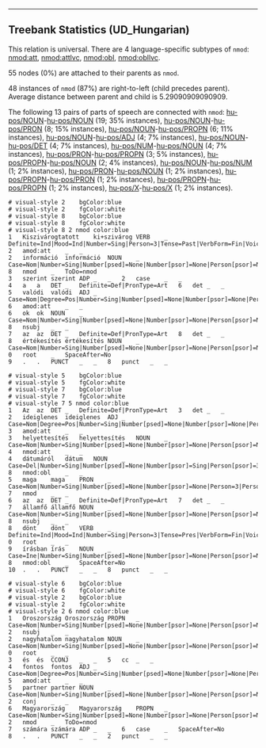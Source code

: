 

--------------------------------------------------------------------------------

## Treebank Statistics (UD_Hungarian)

This relation is universal.
There are 4 language-specific subtypes of `nmod`: [nmod:att](), [nmod:attlvc](), [nmod:obl](), [nmod:obllvc]().

55 nodes (0%) are attached to their parents as `nmod`.

48 instances of `nmod` (87%) are right-to-left (child precedes parent).
Average distance between parent and child is 5.29090909090909.

The following 13 pairs of parts of speech are connected with `nmod`: [hu-pos/NOUN]()-[hu-pos/NOUN]() (19; 35% instances), [hu-pos/NOUN]()-[hu-pos/PRON]() (8; 15% instances), [hu-pos/NOUN]()-[hu-pos/PROPN]() (6; 11% instances), [hu-pos/NOUN]()-[hu-pos/ADJ]() (4; 7% instances), [hu-pos/NOUN]()-[hu-pos/DET]() (4; 7% instances), [hu-pos/NUM]()-[hu-pos/NOUN]() (4; 7% instances), [hu-pos/PRON]()-[hu-pos/PROPN]() (3; 5% instances), [hu-pos/PROPN]()-[hu-pos/NOUN]() (2; 4% instances), [hu-pos/NOUN]()-[hu-pos/NUM]() (1; 2% instances), [hu-pos/PRON]()-[hu-pos/NOUN]() (1; 2% instances), [hu-pos/PROPN]()-[hu-pos/PRON]() (1; 2% instances), [hu-pos/PROPN]()-[hu-pos/PROPN]() (1; 2% instances), [hu-pos/X]()-[hu-pos/X]() (1; 2% instances).


~~~ conllu
# visual-style 2	bgColor:blue
# visual-style 2	fgColor:white
# visual-style 8	bgColor:blue
# visual-style 8	fgColor:white
# visual-style 8 2 nmod	color:blue
1	Kiszivárogtatott	ki+szivárog	VERB	_	Definite=Ind|Mood=Ind|Number=Sing|Person=3|Tense=Past|VerbForm=Fin|Voice=Cau	2	amod:att	_	_
2	információ	információ	NOUN	_	Case=Nom|Number=Sing|Number[psed]=None|Number[psor]=None|Person[psor]=None	8	nmod	_	ToDo=nmod
3	szerint	szerint	ADP	_	_	2	case	_	_
4	a	a	DET	_	Definite=Def|PronType=Art	6	det	_	_
5	valódi	valódi	ADJ	_	Case=Nom|Degree=Pos|Number=Sing|Number[psed]=None|Number[psor]=None|Person[psor]=None	6	amod:att	_	_
6	ok	ok	NOUN	_	Case=Nom|Number=Sing|Number[psed]=None|Number[psor]=None|Person[psor]=None	8	nsubj	_	_
7	az	az	DET	_	Definite=Def|PronType=Art	8	det	_	_
8	értékesítés	értékesítés	NOUN	_	Case=Nom|Number=Sing|Number[psed]=None|Number[psor]=None|Person[psor]=None	0	root	_	SpaceAfter=No
9	.	.	PUNCT	_	_	8	punct	_	_

~~~


~~~ conllu
# visual-style 5	bgColor:blue
# visual-style 5	fgColor:white
# visual-style 7	bgColor:blue
# visual-style 7	fgColor:white
# visual-style 7 5 nmod	color:blue
1	Az	az	DET	_	Definite=Def|PronType=Art	3	det	_	_
2	ideiglenes	ideiglenes	ADJ	_	Case=Nom|Degree=Pos|Number=Sing|Number[psed]=None|Number[psor]=None|Person[psor]=None	3	amod:att	_	_
3	helyettesítés	helyettesítés	NOUN	_	Case=Nom|Number=Sing|Number[psed]=None|Number[psor]=None|Person[psor]=None	4	nmod:att	_	_
4	dátumáról	dátum	NOUN	_	Case=Del|Number=Sing|Number[psed]=None|Number[psor]=Sing|Person[psor]=3	8	nmod:obl	_	_
5	maga	maga	PRON	_	Case=Nom|Number=Sing|Number[psed]=None|Number[psor]=None|Person=3|Person[psor]=None|PronType=Prs	7	nmod	_	_
6	az	az	DET	_	Definite=Def|PronType=Art	7	det	_	_
7	államfő	államfő	NOUN	_	Case=Nom|Number=Sing|Number[psed]=None|Number[psor]=None|Person[psor]=None	8	nsubj	_	_
8	dönt	dönt	VERB	_	Definite=Ind|Mood=Ind|Number=Sing|Person=3|Tense=Pres|VerbForm=Fin|Voice=Act	0	root	_	_
9	írásban	írás	NOUN	_	Case=Ine|Number=Sing|Number[psed]=None|Number[psor]=None|Person[psor]=None	8	nmod:obl	_	SpaceAfter=No
10	.	.	PUNCT	_	_	8	punct	_	_

~~~


~~~ conllu
# visual-style 6	bgColor:blue
# visual-style 6	fgColor:white
# visual-style 2	bgColor:blue
# visual-style 2	fgColor:white
# visual-style 2 6 nmod	color:blue
1	Oroszország	Oroszország	PROPN	_	Case=Nom|Number=Sing|Number[psed]=None|Number[psor]=None|Person[psor]=None	2	nsubj	_	_
2	nagyhatalom	nagyhatalom	NOUN	_	Case=Nom|Number=Sing|Number[psed]=None|Number[psor]=None|Person[psor]=None	0	root	_	_
3	és	és	CCONJ	_	_	5	cc	_	_
4	fontos	fontos	ADJ	_	Case=Nom|Degree=Pos|Number=Sing|Number[psed]=None|Number[psor]=None|Person[psor]=None	5	amod:att	_	_
5	partner	partner	NOUN	_	Case=Nom|Number=Sing|Number[psed]=None|Number[psor]=None|Person[psor]=None	2	conj	_	_
6	Magyarország	Magyarország	PROPN	_	Case=Nom|Number=Sing|Number[psed]=None|Number[psor]=None|Person[psor]=None	2	nmod	_	ToDo=nmod
7	számára	számára	ADP	_	_	6	case	_	SpaceAfter=No
8	.	.	PUNCT	_	_	2	punct	_	_

~~~


